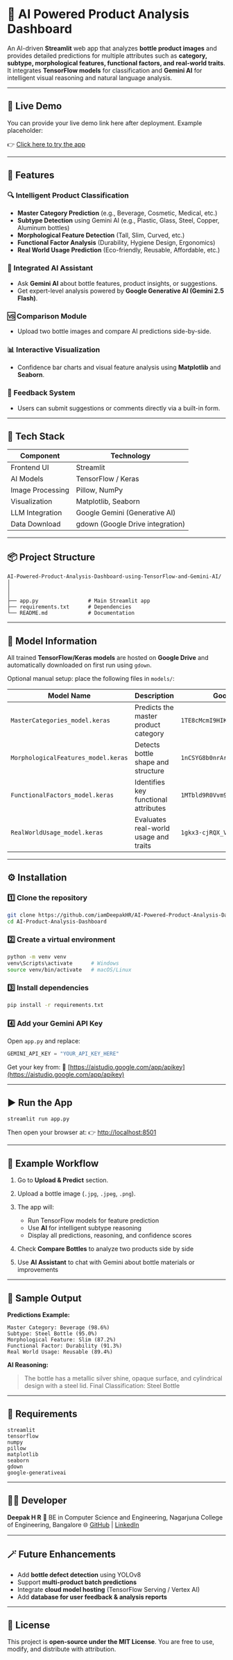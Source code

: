 # 🧠 AI Powered Product Analysis Dashboard

An AI-driven **Streamlit** web app that analyzes **bottle product images** and provides detailed predictions for multiple attributes such as **category, subtype, morphological features, functional factors, and real-world traits**.
It integrates **TensorFlow models** for classification and **Gemini AI** for intelligent visual reasoning and natural language analysis.

---

## 🚀 Live Demo

You can provide your live demo link here after deployment. Example placeholder:

👉 [Click here to try the app](https://iamdeepakhr-ai-powered-product-analysis-dashboard-us-app-htgqfx.streamlit.app/)

---

## 🚀 Features

### 🔍 Intelligent Product Classification

* **Master Category Prediction** (e.g., Beverage, Cosmetic, Medical, etc.)
* **Subtype Detection** using Gemini AI (e.g., Plastic, Glass, Steel, Copper, Aluminum bottles)
* **Morphological Feature Detection** (Tall, Slim, Curved, etc.)
* **Functional Factor Analysis** (Durability, Hygiene Design, Ergonomics)
* **Real World Usage Prediction** (Eco-friendly, Reusable, Affordable, etc.)

### 🤖 Integrated AI Assistant

* Ask **Gemini AI** about bottle features, product insights, or suggestions.
* Get expert-level analysis powered by **Google Generative AI (Gemini 2.5 Flash)**.

### 🆚 Comparison Module

* Upload two bottle images and compare AI predictions side-by-side.

### 📊 Interactive Visualization

* Confidence bar charts and visual feature analysis using **Matplotlib** and **Seaborn**.

### 💬 Feedback System

* Users can submit suggestions or comments directly via a built-in form.

---

## 🧩 Tech Stack

| Component        | Technology                       |
| ---------------- | -------------------------------- |
| Frontend UI      | Streamlit                        |
| AI Models        | TensorFlow / Keras               |
| Image Processing | Pillow, NumPy                    |
| Visualization    | Matplotlib, Seaborn              |
| LLM Integration  | Google Gemini (Generative AI)    |
| Data Download    | gdown (Google Drive integration) |

---

## 📦 Project Structure

```
AI-Powered-Product-Analysis-Dashboard-using-TensorFlow-and-Gemini-AI/
│
│
│
├── app.py                # Main Streamlit app
├── requirements.txt      # Dependencies
└── README.md             # Documentation
```

---

## 🧠 Model Information

All trained **TensorFlow/Keras models** are hosted on **Google Drive** and automatically downloaded on first run using `gdown`.

Optional manual setup: place the following files in `models/`:

| Model Name                          | Description                           | Google Drive ID                     |
| ----------------------------------- | ------------------------------------- | ----------------------------------- |
| `MasterCategories_model.keras`      | Predicts the master product category  | `1TE8cMcmI9HIKINYSVqSCWXx-sNR6FmlI` |
| `MorphologicalFeatures_model.keras` | Detects bottle shape and structure    | `1nCSYG8b0nrArMhdHV2JoO43E91kjSjTF` |
| `FunctionalFactors_model.keras`     | Identifies key functional attributes  | `1MTbld9R0Vvm9sDcmuBB0gYqup4b3fILh` |
| `RealWorldUsage_model.keras`        | Evaluates real-world usage and traits | `1gkx3-cjRQX_VTGEynJItfY7qJRL4GGV6` |

---

## ⚙️ Installation

### 1️⃣ Clone the repository

```bash
git clone https://github.com/iamDeepakHR/AI-Powered-Product-Analysis-Dashboard-using-TensorFlow-and-Gemini-AI.git
cd AI-Product-Analysis-Dashboard
```

### 2️⃣ Create a virtual environment

```bash
python -m venv venv
venv\Scripts\activate      # Windows
source venv/bin/activate   # macOS/Linux
```

### 3️⃣ Install dependencies

```bash
pip install -r requirements.txt
```

### 4️⃣ Add your Gemini API Key

Open `app.py` and replace:

```python
GEMINI_API_KEY = "YOUR_API_KEY_HERE"
```

Get your key from:
🔗 [https://aistudio.google.com/app/apikey](https://aistudio.google.com/app/apikey)

---

## ▶️ Run the App

```bash
streamlit run app.py
```

Then open your browser at:
👉 [http://localhost:8501](http://localhost:8501)

---

## 🧾 Example Workflow

1. Go to **Upload & Predict** section.
2. Upload a bottle image (`.jpg`, `.jpeg`, `.png`).
3. The app will:

   * Run TensorFlow models for feature prediction
   * Use **AI** for intelligent subtype reasoning
   * Display all predictions, reasoning, and confidence scores
4. Check **Compare Bottles** to analyze two products side by side
5. Use **AI Assistant** to chat with Gemini about bottle materials or improvements

---

## 📸 Sample Output

**Predictions Example:**

```
Master Category: Beverage (98.6%)
Subtype: Steel Bottle (95.0%)
Morphological Feature: Slim (87.2%)
Functional Factor: Durability (91.3%)
Real World Usage: Reusable (89.4%)
```

**AI Reasoning:**

> The bottle has a metallic silver shine, opaque surface, and cylindrical design with a steel lid.
> Final Classification: Steel Bottle

---

## 🧪 Requirements

```text
streamlit
tensorflow
numpy
pillow
matplotlib
seaborn
gdown
google-generativeai
```

---

## 🧑‍💻 Developer

**Deepak H R**
📍 BE in Computer Science and Engineering, Nagarjuna College of Engineering, Bangalore
🌐 [GitHub](https://github.com/iamDeepakHR) | [LinkedIn](https://linkedin.com/in/iamdeepakhr)

---

## 🪄 Future Enhancements

* Add **bottle defect detection** using YOLOv8
* Support **multi-product batch predictions**
* Integrate **cloud model hosting** (TensorFlow Serving / Vertex AI)
* Add **database for user feedback & analysis reports**

---

## 🏁 License

This project is **open-source under the MIT License**.
You are free to use, modify, and distribute with attribution.

